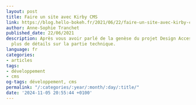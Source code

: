 ```yaml
---
layout: post
title: Faire un site avec Kirby CMS
link: https://blog.hello-bokeh.fr/2021/06/22/faire-un-site-avec-kirby-cms
author: Anne-Sophie Tranchet
published_date: 22/06/2021
description: Après vous avoir parlé de la genèse du projet Design Accessible, voici
  plus de détails sur la partie technique.
language: fr
categories:
- articles
tags:
- développement
- cms
og-tags: développement, cms
permalink: "/:categories/:year/:month/:day/:title/"
date: '2024-11-05 20:55:44 +0100'
---
```

